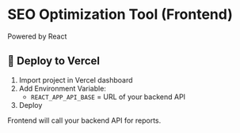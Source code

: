 # SEO Optimization Tool (Frontend)
Powered by React

## 🚀 Deploy to Vercel
1. Import project in Vercel dashboard
2. Add Environment Variable:
   - `REACT_APP_API_BASE` = URL of your backend API
3. Deploy

Frontend will call your backend API for reports.

